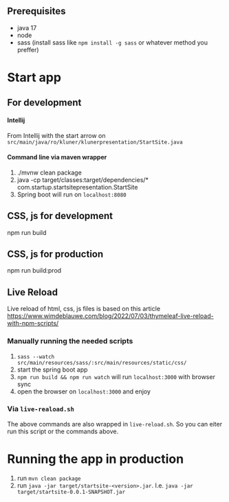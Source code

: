 ## Prerequisites
* java 17
* node
* sass (install sass like `npm install -g sass` or whatever method you preffer)
# Start app
## For development
#### Intellij
From Intellij with the start arrow on `src/main/java/ro/kluner/klunerpresentation/StartSite.java`
#### Command line via maven wrapper
1. ./mvnw clean package
2. java -cp target/classes:target/dependencies/* com.startup.startsitepresentation.StartSite
3. Spring boot will run on `localhost:8080`
## CSS, js for development
npm run build
## CSS, js for production
npm run build:prod
## Live Reload
Live reload of html, css, js files is based on this article https://www.wimdeblauwe.com/blog/2022/07/03/thymeleaf-live-reload-with-npm-scripts/
### Manually running the needed scripts
1. `sass --watch src/main/resources/sass/:src/main/resources/static/css/`
2. start the spring boot app
3. `npm run build && npm run watch` will run `localhost:3000` with browser sync
4. open the browser on `localhost:3000` and enjoy
### Via `live-reaload.sh`
The above commands are also wrapped in `live-reload.sh`. So you can eiter run this script or the commands above.
# Running the app in production
1. run `mvn clean package`
2. run `java -jar target/startsite-<version>.jar`. I.e. `java -jar target/startsite-0.0.1-SNAPSHOT.jar`
